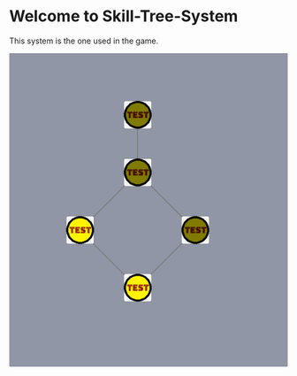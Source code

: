 # Welcome to Skill-Tree-System
This system is the one used in the game.

![skill-tree-img](./README_IMG/2025-07-27-222405.png)